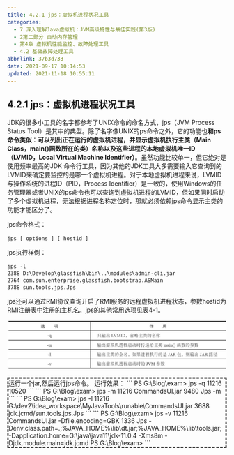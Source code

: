 ```yaml
---
title: 4.2.1 jps：虚拟机进程状况工具
categories: 
  - 7 深入理解Java虛拟机：JVM高级特性与最佳实践(第3版)
  - 2第二部分 自动内存管理
  - 第4章 虚拟机性能监控、故障处理工具
  - 4.2 基础故障处理工具
abbrlink: 37b3d733
date: 2021-09-17 10:14:53
updated: 2021-11-18 10:55:11
---
```

## 4.2.1 jps：虚拟机进程状况工具
JDK的很多小工具的名字都参考了UNIX命令的命名方式，jps（JVM Process Status Tool）是其中的典型。除了名字像UNIX的ps命令之外，它的功能也**和ps命令类似**：**可以列出正在运行的虚拟机进程，并显示虚拟机执行主类（Main Class，main()函数所在的类）名称以及这些进程的本地虚拟机唯一ID（LVMID，Local Virtual Machine Identifier）**。虽然功能比较单一，但它绝对是使用频率最高的JDK 命令行工具，因为其他的JDK工具大多需要输入它查询到的LVMID来确定要监控的是哪一个虚拟机进程。对于本地虚拟机进程来说，LVMID与操作系统的进程ID（PID，Process Identifier）是一致的，使用Windows的任务管理器或者UNIX的ps命令也可以查询到虚拟机进程的LVMID，但如果同时启动了多个虚拟机进程，无法根据进程名称定位时，那就必须依赖jps命令显示主类的功能才能区分了。

jps命令格式：
```
jps [ options ] [ hostid ]
```
jps执行样例：
```
jps -l
2388 D:\Develop\glassfish\bin\..\modules\admin-cli.jar
2764 com.sun.enterprise.glassfish.bootstrap.ASMain
3788 sun.tools.jps.Jps
```
jps还可以通过RMI协议查询开启了RMI服务的远程虚拟机进程状态，参数hostid为RMI注册表中注册的主机名。jps的其他常用选项见表4-1。

![image-20210917102722705](https://raw.githubusercontent.com/lanlan2017/images/master/Blog/Sum/20210917102722.png)


<div style="border-style:dashed;">运行一个jar,然后运行jps命令。
运行效果：
```
PS G:\Blog\exam> jps -q
11216
10520
```
```
PS G:\Blog\exam> jps -m
11216 CommandsUI.jar
9480 Jps -m
```
```
PS G:\Blog\exam> jps -l
11216 G:\dev2\idea_workspace\MyJavaTools\runable\CommandsUI.jar
3688 jdk.jcmd/sun.tools.jps.Jps
```
```
PS G:\Blog\exam> jps -v
11216 CommandsUI.jar -Dfile.encoding=GBK
1336 Jps -Denv.class.path=.;%JAVA_HOME%\lib\dt.jar;%JAVA_HOME%\lib\tools.jar; -Dapplication.home=G:\java\java11\jdk-11.0.4 -Xms8m -Djdk.module.main=jdk.jcmd
PS G:\Blog\exam>
```
</div>
